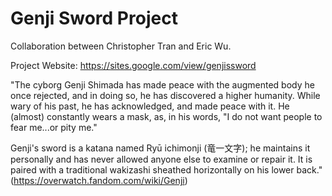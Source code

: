 # Genji Sword Project
Collaboration between Christopher Tran and Eric Wu.

Project Website: https://sites.google.com/view/genjissword

"The cyborg Genji Shimada has made peace with the augmented body he once rejected, and in doing so, he has discovered a higher humanity. While wary of his past, he has acknowledged, and made peace with it. He (almost) constantly wears a mask, as, in his words, "I do not want people to fear me...or pity me."

Genji's sword is a katana named Ryū ichimonji (竜一文字); he maintains it personally and has never allowed anyone else to examine or repair it. It is paired with a traditional wakizashi sheathed horizontally on his lower back." (https://overwatch.fandom.com/wiki/Genji)
